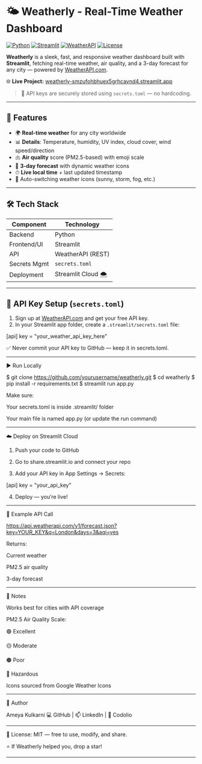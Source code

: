 # 🌤️ Weatherly - Real-Time Weather Dashboard

[![Python](https://img.shields.io/badge/python-3.8%2B-blue)]()
[![Streamlit](https://img.shields.io/badge/streamlit-1.x-red)]()
[![WeatherAPI](https://img.shields.io/badge/weatherapi-REST%20API-lightgrey)]()
[![License](https://img.shields.io/badge/license-MIT-orange)]()

**Weatherly** is a sleek, fast, and responsive weather dashboard built with **Streamlit**, fetching real-time weather, air quality, and a 3-day forecast for any city — powered by [WeatherAPI.com](https://www.weatherapi.com/).

🌐 **Live Project:** [weatherly-smzufohbhuex5grhcavnd4.streamlit.app](https://weatherly-smzufohbhuex5grhcavnd4.streamlit.app)

> 🔐 API keys are securely stored using `secrets.toml` — no hardcoding.

---

## 🚀 Features
- 🌍 **Real-time weather** for any city worldwide
- 📊 **Details**: Temperature, humidity, UV index, cloud cover, wind speed/direction
- 🫁 **Air quality** score (PM2.5-based) with emoji scale
- 📅 **3-day forecast** with dynamic weather icons
- ⏱ **Live local time** + last updated timestamp
- 🎨 Auto-switching weather icons (sunny, storm, fog, etc.)

---

## 🛠 Tech Stack
| Component     | Technology         |
|---------------|--------------------|
| Backend       | Python             |
| Frontend/UI   | Streamlit          |
| API           | WeatherAPI (REST)  |
| Secrets Mgmt  | `secrets.toml`     |
| Deployment    | Streamlit Cloud 🌨️ |

---

## 🔐 API Key Setup (`secrets.toml`)
1. Sign up at [WeatherAPI.com](https://www.weatherapi.com/) and get your free API key.
2. In your Streamlit app folder, create a `.streamlit/secrets.toml` file:

[api]
key = "your_weather_api_key_here"

✅ Never commit your API key to GitHub — keep it in secrets.toml.


---

▶️ Run Locally

$ git clone https://github.com/yourusername/weatherly.git
$ cd weatherly
$ pip install -r requirements.txt
$ streamlit run app.py

Make sure:

Your secrets.toml is inside .streamlit/ folder

Your main file is named app.py (or update the run command)



---

☁️ Deploy on Streamlit Cloud

1. Push your code to GitHub


2. Go to share.streamlit.io and connect your repo


3. Add your API key in App Settings → Secrets:



[api]
key = "your_api_key"

4. Deploy — you’re live!




---

📌 Example API Call

https://api.weatherapi.com/v1/forecast.json?key=YOUR_KEY&q=London&days=3&aqi=yes

Returns:

Current weather

PM2.5 air quality

3-day forecast



---

📝 Notes

Works best for cities with API coverage

PM2.5 Air Quality Scale:

🟢 Excellent

🟡 Moderate

🟠 Poor

🔴 Hazardous


Icons sourced from Google Weather Icons



---

👤 Author

Ameya Kulkarni
💻 GitHub | 📫 LinkedIn | 🎯 Codolio


---

📜 License: MIT — free to use, modify, and share.

⭐ If Weatherly helped you, drop a star!

---


